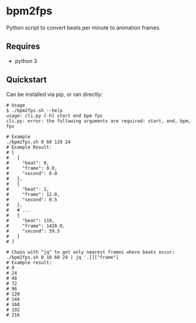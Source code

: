 # bpm2fps

Python script to convert beats per minute to animation frames.

## Requires

* python 3

## Quickstart

Can be installed via pip, or ran directly:

```
# Usage
$ ./bpm2fps.sh --help
usage: cli.py [-h] start end bpm fps
cli.py: error: the following arguments are required: start, end, bpm, fps

# Example
./bpm2fps.sh 0 60 120 24
# Example Result:
# [
#   {
#     "beat": 0,
#     "frame": 0.0,
#     "second": 0.0
#   },
#   {
#     "beat": 1,
#     "frame": 12.0,
#     "second": 0.5
#   },
#   # ...
#   {
#     "beat": 119,
#     "frame": 1428.0,
#     "second": 59.5
#   }
# ]

# Chain with "jq" to get only nearest frames where beats occur:
./bpm2fps.sh 0 10 60 24 | jq '.[]["frame"]
# Example result:
# 0
# 24
# 48
# 72
# 96
# 120
# 144
# 168
# 192
# 216

```
